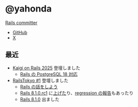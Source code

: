 # @yahonda

[Rails committer](https://rubyonrails.org/community)

- [GitHub](https://github.com/yahonda)
- [X](https://twitter.com/yahonda)

## 最近

- [Kaigi on Rails 2025](https://kaigionrails.org/2025/) 登壇しました
  - [Rails の PostgreSQL 18 対応](https://speakerdeck.com/yahonda/railsnopostgresql-18dui-ying)
- [RailsTokyo #1](https://railstokyo.connpass.com/event/363339/) 登壇しました
  - [Rails の話をしよう](https://speakerdeck.com/yahonda/railsnohua-wosiyou)
  - [Rails 8.1.0.rc1](https://x.com/rails/status/1978265145353605144) に[上げた](https://github.com/kaigionrails/conference-app/pull/607)り、[regression の報告](https://github.com/rails/rails/issues/55935)もあったり
  - [Rails 8.1.0](https://rubyonrails.org/2025/10/22/rails-8-1) 出ました
